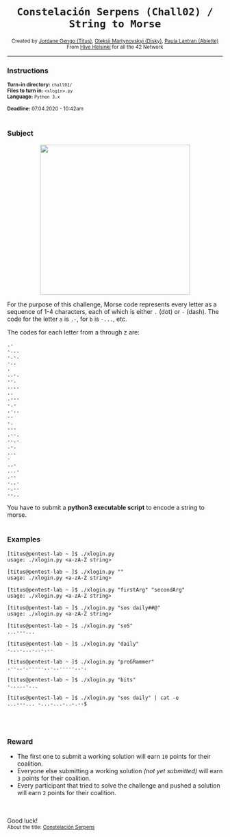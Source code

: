 <h1 align="center"><code>Constelación Serpens (Chall02) / String to Morse</code></h1>

<div align="center">
  <sub>Created by <a href="https://github.com/jgengo">Jordane Gengo (Titus)</a>, <a href="">Oleksii Martynovskyi (Disky)</a>, <a href="">Paula Lantran (Ablette)</a></sub>
</div>
<div align="center">
  <sub>From <a href="https://hive.fi">Hive Helsinki</a> for all the 42 Network</sub>
</div>

---

### Instructions
<sub>**Turn-in directory:** `chall01/`</sub><br />
<sub>**Files to turn in:** `<xlogin>.py`</sub><br />
<sub>**Language:** `Python 3.x`</sub>

<sub>**Deadline:** 07.04.2020 - 10:42am</sub>
<br /><br />

### Subject

<p align="center">
  <img width="350" height="350" src="https://miro.medium.com/max/2326/0*ILDRyFYvSxy7Wmse.jpg">
</p>


For the purpose of this challenge, Morse code represents every letter as a sequence of 1-4 characters, each of which is either `.` (dot) or `-` (dash). The code for the letter `a` is `.-`, for `b` is `-...`, etc. 

The codes for each letter from a through z are:
```
.-
-... 
-.-. 
-.. 
. 
..-. 
--. 
.... 
.. 
.--- 
-.- 
.-.. 
-- 
-. 
--- 
.--. 
--.- 
.-. 
... 
- 
..- 
...- 
.-- 
-..- 
-.-- 
--..
```

You have to submit a **python3 executable script** to encode a string to morse.
<br /><br />
### Examples

```
[titus@pentest-lab ~ ]$ ./xlogin.py
usage: ./xlogin.py <a-zA-Z string>
```
```
[titus@pentest-lab ~ ]$ ./xlogin.py ""
usage: ./xlogin.py <a-zA-Z string>
```
```
[titus@pentest-lab ~ ]$ ./xlogin.py "firstArg" "secondArg"
usage: ./xlogin.py <a-zA-Z string>
```
```
[titus@pentest-lab ~ ]$ ./xlogin.py "sos daily##@"
usage: ./xlogin.py <a-zA-Z string>
```
```
[titus@pentest-lab ~ ]$ ./xlogin.py "soS"
...---...
```
```
[titus@pentest-lab ~ ]$ ./xlogin.py "daily"
-...-...-..-.--
```
```
[titus@pentest-lab ~ ]$ ./xlogin.py "proGRammer"
.--..-.-----..-..-----..-.
```
```
[titus@pentest-lab ~ ]$ ./xlogin.py "bits"
-.....-...
```
```
[titus@pentest-lab ~ ]$ ./xlogin.py "sos daily" | cat -e
...---... -...-...-..-.--$
```
<br /><br />
### Reward

 - The first one to submit a working solution will earn `10` points for their coalition.
 - Everyone else submitting a working solution *(not yet submitted)* will earn `3` points for their coalition.
 - Every participant that tried to solve the challenge and pushed a solution will earn `2` points for their coalition.
 
<br /><br />
Good luck!
<br />
<sub>About the title: <a href="https://www.constelaciones.info/serpens/">Constelación Serpens</a></sub>
